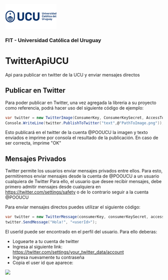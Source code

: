![UCU](https://github.com/ucudal/PII_Conceptos_De_POO/raw/master/Assets/logo-ucu.png)

### FIT - Universidad Católica del Uruguay

# TwitterApiUCU
Api para publicar en twitter de la UCU y enviar mensajes directos

## Publicar en Twitter
Para poder publicar en Twitter, una vez agregada la libreria a su proyecto como referencia, 
podrá hacer uso del siguiente código de ejemplo:

```c#
var twitter = new TwitterImage(ConsumerKey, ConsumerKeySecret, AccessToken, AccessTokenSecret);
Console.WriteLine(twitter.PublishToTwitter("text",@"PathToImage.png"));
```
Esto publicará en el twitter de la cuenta @POOUCU la imagen y texto enviados e imprime por consola el resultado de la publicación. En caso de ser correcta, imprime "OK"

## Mensajes Privados
Twitter permite  los usuarios enviar mensajes privados entre ellos. Para esto, permitiremos enviar mensajes desde la cuenta de @POOUCU a un usuario cualquiera de Twitter
Para ello, el usuario que desee recibir mensajes, debe primero admitir mensajes desde cualquiera en https://twitter.com/settings/safety o de lo contrario seguir a la cuenta @POOUCU

Para enviar mensajes directos puedes utilizar el siguiente código:
```c#
var twitter = new TwitterMessage(consumerKey, consumerKeySecret, accessToken, accessTokenSecret);
twitter.SendMessage("Hola!", "<userId>");
```

El userId puede ser encontrado en el perfil del usuario. Para ello deberas:
* Loguearte a tu cuenta de twitter
* Ingresa al siguiente link: https://twitter.com/settings/your_twitter_data/account
* Ingresa nuevamente tu contraseña
* Copia el user id que aparece:
<img src="https://github.com/ucudal/PII_TwitterApi/blob/master/img/twitterUserId.png" width="600">

